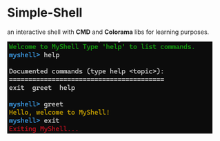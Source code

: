 # Simple-Shell
an interactive shell with **CMD** and **Colorama** libs for learning purposes.

![Alt shell](./shell.png)